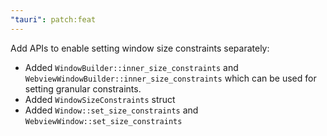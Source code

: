 ```yaml
---
"tauri": patch:feat
---
```


Add APIs to enable setting window size constraints separately:
- Added `WindowBuilder::inner_size_constraints` and `WebviewWindowBuilder::inner_size_constraints` which can be used for setting granular constraints.
- Added `WindowSizeConstraints` struct
- Added `Window::set_size_constraints` and `WebviewWindow::set_size_constraints`
